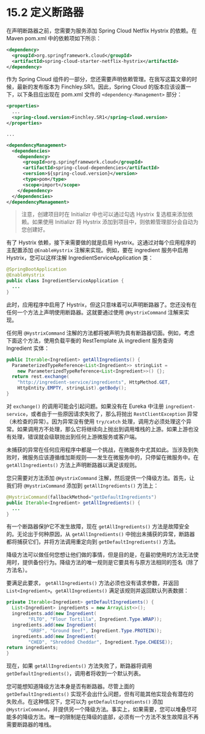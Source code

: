 # 15.2 定义断路器

在声明断路器之前，您需要为服务添加 Spring Cloud Netflix Hystrix 的依赖。在 Maven pom.xml 中的依赖项如下所示：

```xml
<dependency>
  <groupId>org.springframework.cloud</groupId>
  <artifactId>spring-cloud-starter-netflix-hystrix</artifactId>
</dependency>
```

作为 Spring Cloud 组件的一部分，您还需要声明依赖管理。在我写这篇文章的时候，最新的发布版本为 Finchley.SR1。因此，Spring Cloud 的版本应该设置一下，以下条目应出现在 pom.xml 文件的 `<dependency-Management>` 部分：

```xml
<properties>
  ...
  <spring-cloud.version>Finchley.SR1</spring-cloud.version>
</properties>

...

<dependencyManagement>
  <dependencies>
    <dependency>
      <groupId>org.springframework.cloud</groupId>
      <artifactId>spring-cloud-dependencies</artifactId>
      <version>${spring-cloud.version}</version>
      <type>pom</type>
      <scope>import</scope>
    </dependency>
  </dependencies>
</dependencyManagement>
```

> 注意，创建项目时在 Initializr 中也可以通过勾选 Hystrix 复选框来添加依赖。如果使用  Initializr 将 Hystrix 添加到项目中，则依赖管理部分会自动为您创建好。

有了 Hystrix 依赖，接下来需要做的就是启用 Hystrix。这通过对每个应用程序的主配置添加 `@EnableHystrix` 注解来实现。例如，要在 ingredient 服务中启用 Hystrix，您可以这样注解 IngredientServiceApplication 类：

```java
@SpringBootApplication
@EnableHystrix
public class IngredientServiceApplication {
  ...
}
```

此时，应用程序中启用了 Hystrix，但这只意味着可以声明断路器了。您还没有在任何一个方法上声明使用断路器。这就要通过使用 `@HystrixCommand` 注解来实现。

任何用 `@HystrixCommand` 注解的方法都将被声明为具有断路器切面。例如，考虑下面这个方法，使用负载平衡的 RestTemplate 从 ingredient 服务查询 Ingredient 实体：

```java
public Iterable<Ingredient> getAllIngredients() {
  ParameterizedTypeReference<List<Ingredient>> stringList =
    new ParameterizedTypeReference<List<Ingredient>>() {};
  return rest.exchange(
    "http://ingredient-service/ingredients", HttpMethod.GET,
    HttpEntity.EMPTY, stringList).getBody();
}
```

对 `exchange()` 的调用可能会引起问题。如果没有在 Eureka 中注册 `ingredient-service`，或者由于一些原因请求失败了，那么将抛出 `RestClientException` 异常（未检查的异常）。因为异常没有使用 `try/catch` 处理，调用方必须处理这个异常。如果调用方不处理，那么它将继续向上抛出到调用堆栈的上游。如果上游也没有处理，错误就会级联抛出到任何上游微服务或客户端。

未捕获的异常在任何应用程序中都是一个挑战，在微服务中尤其如此。当涉及到失败时，微服务应该遵循维加斯规则——发生在微服务中的，只停留在微服务中。在 `getAllIngredients()` 方法上声明断路器以满足该规则。

您只需要对方法添加 `@HystrixCommand` 注解，然后提供一个降级方法。首先，让我们将 `@HystrixCommand` 添加到 `getAllIngredients()` 方法上：

```java
@HystrixCommand(fallbackMethod="getDefaultIngredients")
public Iterable<Ingredient> getAllIngredients() {
  ...
}
```

有一个断路器保护它不发生故障，现在 `getAllIngredients()` 方法是故障安全的。无论出于何种原因，从 `getAllIngredients()` 中抛出未捕获的异常，断路器都将捕获它们，并将方法调用重定向到 `getDefaultIngredients()` 方法。

降级方法可以做任何您想让他们做的事情，但是目的是，在最初使用的方法无法使用时，提供备份行为。降级方法的唯一规则是它要具有与原方法相同的签名（除了方法名）。

要满足此要求， `getAllIngredients()` 方法必须也没有请求参数，并返回 `List<Ingredient>`。`getAllIngredients()` 满足该规则并返回默认列表数据：

```java
private Iterable<Ingredient> getDefaultIngredients() {
  List<Ingredient> ingredients = new ArrayList<>();
  ingredients.add(new Ingredient(
        "FLTO", "Flour Tortilla", Ingredient.Type.WRAP));
  ingredients.add(new Ingredient(
        "GRBF", "Ground Beef", Ingredient.Type.PROTEIN));
  ingredients.add(new Ingredient(
        "CHED", "Shredded Cheddar", Ingredient.Type.CHEESE));
return ingredients;
}
```

现在，如果 `getAllIngredients()` 方法失败了，断路器将调用 `getDefaultIngredients()`，调用者将收到一个默认列表。

您可能想知道降级方法本身是否有断路器。尽管上面的 `getDefaultIngredients()` 实现不会出什么问题，但有可能其他实现会有潜在的失败点。在这种情况下，您可以为 `getDefaultIngredients()` 添加 `@HystrixCommand`，并提供另一个降级方法。事实上，如果需要，您可以堆叠尽可能多的降级方法。唯一的限制是在降级的底部，必须有一个方法不发生故障且不再需要断路器的堆栈。



